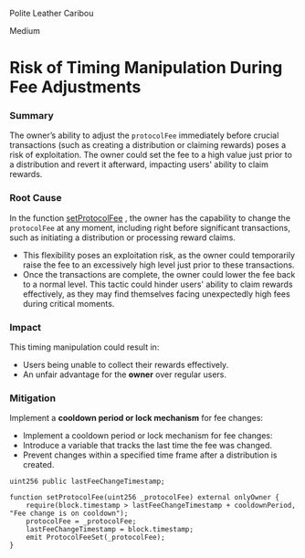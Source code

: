 Polite Leather Caribou

Medium

# Risk of Timing Manipulation During Fee Adjustments

### Summary

The owner’s ability to adjust the `protocolFee` immediately before crucial transactions (such as creating a distribution or claiming rewards) poses a risk of exploitation. The owner could set the fee to a high value just prior to a distribution and revert it afterward, impacting users' ability to claim rewards.

### Root Cause

In the function [setProtocolFee](https://github.com/sherlock-audit/2024-10-gamma-rewarder/blob/main/GammaRewarder/contracts/GammaRewarder.sol#L246C3-L250C6) , the owner has the capability to change the `protocolFee` at any moment, including right before significant transactions, such as initiating a distribution or processing reward claims.
 - This flexibility poses an exploitation risk, as the owner could temporarily raise the fee to an excessively high level just prior to these transactions. 
 - Once the transactions are complete, the owner could lower the fee back to a normal level. This tactic could hinder users' ability to claim rewards effectively, as they may find themselves facing unexpectedly high fees during critical moments.

### Impact

 This timing manipulation could result in:
- Users being unable to collect their rewards effectively.
- An unfair advantage for the  **owner**  over regular users.


### Mitigation

Implement a **cooldown period or lock mechanism** for fee changes:
-  Implement a cooldown period or lock mechanism for fee changes:
- Introduce a variable that tracks the last time the fee was changed.
- Prevent changes within a specified time frame after a distribution is created.
```solidity
uint256 public lastFeeChangeTimestamp;

function setProtocolFee(uint256 _protocolFee) external onlyOwner {
    require(block.timestamp > lastFeeChangeTimestamp + cooldownPeriod, "Fee change is on cooldown");
    protocolFee = _protocolFee;
    lastFeeChangeTimestamp = block.timestamp;
    emit ProtocolFeeSet(_protocolFee);
}
```
